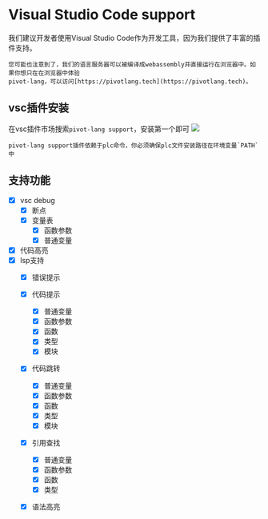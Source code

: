 # Visual Studio Code support

我们建议开发者使用Visual Studio Code作为开发工具，因为我们提供了丰富的插件支持。  


```admonish note
您可能也注意到了，我们的语言服务器可以被编译成webassembly并直接运行在浏览器中。如果你想只在在浏览器中体验
pivot-lang，可以访问[https://pivotlang.tech](https://pivotlang.tech)。  

```

## vsc插件安装
在vsc插件市场搜索`pivot-lang support`，安装第一个即可
![](2022-10-23-00-17-08.png)  


```admonish note
pivot-lang support插件依赖于plc命令，你必须确保plc文件安装路径在环境变量`PATH`中

```


## 支持功能
- [x] vsc debug
  - [x] 断点
  - [x] 变量表
    - [x] 函数参数
    - [x] 普通变量
- [x] 代码高亮
- [x] lsp支持
  - [x] 错误提示
  - [x] 代码提示
    - [x] 普通变量
    - [x] 函数参数
    - [x] 函数
    - [x] 类型
    - [x] 模块
  - [x] 代码跳转
    - [x] 普通变量
    - [x] 函数参数
    - [x] 函数
    - [x] 类型
    - [x] 模块
  - [x] 引用查找
    - [x] 普通变量
    - [x] 函数参数
    - [x] 函数
    - [x] 类型
  - [x] 语法高亮



